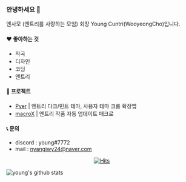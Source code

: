 ### 안녕하세요 👋
엔사모 (엔트리를 사랑하는 모임) 회장 Young Cuntri(WooyeongCho)입니다.

#### ❤ 좋아하는 것
- 작곡
- 디자인
- 코딩
- 엔트리

#### 📄 프로젝트
- [Pyer](https://github.com/WooyeongCho/Pyer) | 엔트리 다크/민트 테마, 사용자 테마 크롬 확장앱
- [macroX](https://github.com/WooyeongCho/macroX) | 엔트리 작품 자동 업데이트 매크로

#### 📞 문의
- discord : young#7772
- mail : nyangiwy24@naver.com

<div align=center>
  
[![Hits](https://hits.seeyoufarm.com/api/count/incr/badge.svg?url=https%3A%2F%2Fgithub.com%2FWooyeongCho%2Fwooyeongcho&count_bg=%232DCBAE&title_bg=%23555555&icon=ghostery.svg&icon_color=%23E7E7E7&title=hits&edge_flat=false)](https://hits.seeyoufarm.com)

</div>

![young's github stats](https://github-readme-stats.vercel.app/api?username=WooyeongCho&show_icons=true&theme=merko)
<!--
**WooyeongCho/wooyeongcho** is a ✨ _special_ ✨ repository because its `README.md` (this file) appears on your GitHub profile.

Here are some ideas to get you started:

- 🔭 I’m currently working on ...
- 🌱 I’m currently learning ...
- 👯 I’m looking to collaborate on ...
- 🤔 I’m looking for help with ...
- 💬 Ask me about ...
- 📫 How to reach me: ...
- 😄 Pronouns: ...
- ⚡ Fun fact: ...
-->
